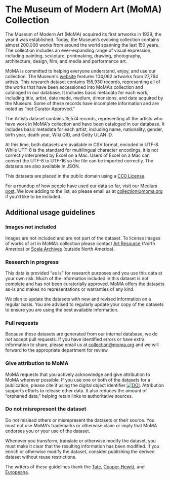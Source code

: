 The Museum of Modern Art (MoMA) Collection
===================

The Museum of Modern Art (MoMA) acquired its first artworks in 1929, the year it was established. Today, the Museum’s evolving collection contains almost 200,000 works from around the world spanning the last 150 years. The collection includes an ever-expanding range of visual expression, including painting, sculpture, printmaking, drawing, photography, architecture, design, film, and media and performance art.

MoMA is committed to helping everyone understand, enjoy, and use our collection. The Museum’s [website](http://www.moma.org/collection) features 104,062 artworks from 27,764 artists. This research dataset contains 155,930 records, representing all of the works that have been accessioned into MoMA’s collection and cataloged in our database. It includes basic metadata for each work, including title, artist, date made, medium, dimensions, and date acquired by the Museum. Some of these records have incomplete information and are noted as “not Curator Approved.”

The Artists dataset contains 15,574 records, representing all the artists who have work in MoMA's collection and have been cataloged in our database. It includes basic metadata for each artist, including name, nationality, gender, birth year, death year, Wiki QID, and Getty ULAN ID.

At this time, both datasets are available in CSV format, encoded in UTF-8. While UTF-8 is the standard for multilingual character encodings, it is not correctly interpreted by Excel on a Mac. Users of Excel on a Mac can convert the UTF-8 to UTF-16 so the file can be imported correctly. The datasets are also available in JSON.

This datasets are placed in the public domain using a [CC0 License](https://creativecommons.org/publicdomain/zero/1.0/).

For a roundup of how people have used our data so far, visit our [Medium post](https://medium.com/@foe/here-s-a-roundup-of-how-people-have-used-our-data-so-far-80862e4ce220#.f6272outn). We love adding to the list, so please email us at collection@moma.org if you'd like to be included.

## Additional usage guidelines
### Images not included
Images are not included and are not part of the dataset. To license images of works of art in MoMA’s collection please contact [Art Resource](http://www.artres.com/) (North America) or [Scala Archives](http://www.scalarchives.com/) (outside North America).

### Research in progress
This data is provided “as is” for research purposes and you use this data at your own risk. Much of the information included in this dataset is not complete and has not been curatorially approved. MoMA offers the datasets as-is and makes no representations or warranties of any kind.

We plan to update the datasets with new and revised information on a regular basis. You are advised to regularly update your copy of the datasets to ensure you are using the best available information.


### Pull requests
Because these datasets are generated from our internal database, we do *not* accept pull requests. If you have identified errors or have extra information to share, please email us at [collection@moma.org](mailto:collection@moma.org) and we will forward to the appropriate department for review.

### Give attribution to MoMA
MoMA requests that you actively acknowledge and give attribution to MoMA wherever possible. If you use one or both of the datasets for a publication, please cite it using the digital object identifier [![DOI](https://zenodo.org/badge/doi/10.5281/zenodo.12697711.svg)](http://dx.doi.org/10.5281/zenodo.12697711). Attribution supports efforts to release other data. It also reduces the amount of “orphaned data,” helping retain links to authoritative sources.

### Do not misrepresent the dataset
Do not mislead others or misrepresent the datasets or their source. You must not use MoMA’s trademarks or otherwise claim or imply that MoMA endorses you or your use of the dataset.

Whenever you transform, translate or otherwise modify the dataset, you must make it clear that the resulting information has been modified. If you enrich or otherwise modify the dataset, consider publishing the derived dataset without reuse restrictions.



The writers of these guidelines thank the [Tate](http://www.tate.org.uk/), [Cooper-Hewitt](http://www.cooperhewitt.org/), and [Europeana](http://www.europeana.eu/).
